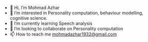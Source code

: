 - 👋 Hi, I’m Mohmad Azhar
- 👀 I’m interested in Personality computation, behaviour modelling, cognitive science.
- 🌱 I’m currently learning Speech analysis
- 💞️ I’m looking to collaborate on Personality computation
- 📫 How to reach me mohmadazhar1932@gmail.com

<!---
Azhar1432/Azhar1432 is a ✨ special ✨ repository because its `README.md` (this file) appears on your GitHub profile.
You can click the Preview link to take a look at your changes.
--->
